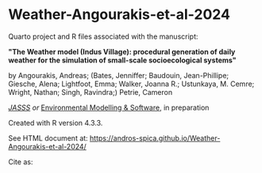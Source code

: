 # Weather-Angourakis-et-al-2024

Quarto project and R files associated with the manuscript:

**"The Weather model (Indus Village): procedural generation of daily weather for the simulation of small-scale socioecological systems"**

by Angourakis, Andreas; (Bates, Jenniffer; Baudouin, Jean-Phillipe; Giesche, Alena; Lightfoot, Emma; Walker, Joanna R.; Ustunkaya, M. Cemre; Wright, Nathan; Singh, Ravindra;) Petrie, Cameron

[*JASSS*](https://jasss.soc.surrey.ac.uk/) *or* [Environmental Modelling & Software](https://www.sciencedirect.com/journal/environmental-modelling-and-software "Go to Environmental Modelling & Software on ScienceDirect"), in preparation

Created with R version 4.3.3.

See HTML document at: <https://andros-spica.github.io/Weather-Angourakis-et-al-2024/>

Cite as:
